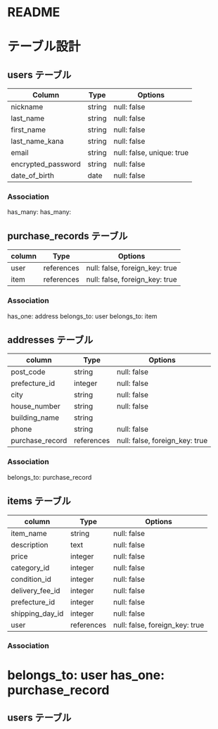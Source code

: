 # README

# テーブル設計

## users テーブル

| Column             | Type    | Options                   |
| ------------------ | ------- | ------------------------- |
| nickname           | string  | null: false               |
| last_name          | string  | null: false               |
| first_name         | string  | null: false               |
| last_name_kana     | string  | null: false               |
| email              | string  | null: false, unique: true |
| encrypted_password | string  | null: false               |
| date_of_birth      | date    | null: false               |

### Association
has_many: 
has_many: 

## purchase_records テーブル

| column           | Type      | Options           |
| ---------------- | --------- | ----------------- |
| user             | references | null: false, foreign_key: true |
| item             | references | null: false, foreign_key: true |

### Association
has_one: address
belongs_to: user
belongs_to: item


## addresses テーブル

| column           | Type    | Options           |
| ---------------- | ------- | ----------------- |
| post_code        | string  | null: false       |
| prefecture_id    | integer | null: false       |
| city             | string  | null: false       |
| house_number     | string  | null: false       |
| building_name    | string  |                   |
| phone            | string  | null: false       |
| purchase_record  | references | null: false, foreign_key: true |

### Association
belongs_to: purchase_record



## items テーブル

| column           | Type    | Options           |
| ---------------- | ------- | ----------------- |
| item_name        | string  | null: false       |
| description      | text    | null: false       |
| price            | integer | null: false       |
| category_id      | integer | null: false       |
| condition_id     | integer | null: false       |
| delivery_fee_id  | integer | null: false       |
| prefecture_id    | integer | null: false       |
| shipping_day_id  | integer | null: false       |
| user             | references | null: false, foreign_key: true |

### Association
belongs_to: user
has_one: purchase_record
=======
## users テーブル
